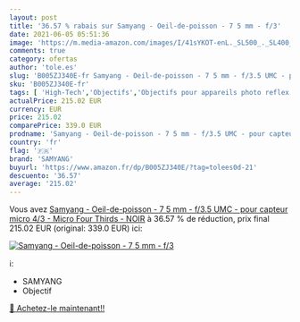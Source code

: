 ```yaml
---
layout: post
title: '36.57 % rabais sur Samyang - Oeil-de-poisson - 7 5 mm - f/3'
date: 2021-06-05 05:51:36
image: 'https://m.media-amazon.com/images/I/41sYKOT-enL._SL500_._SL400_.jpg'
comments: true
category: ofertas
author: 'tole.es'
slug: 'B005ZJ340E-fr Samyang - Oeil-de-poisson - 7 5 mm - f/3.5 UMC - pour...'
sku: 'B005ZJ340E-fr'
tags: [ 'High-Tech','Objectifs','Objectifs pour appareils photo reflex et hybrides','Objectifs pour reflex','Photo et caméscopes','samyang', ]
actualPrice: 215.02 EUR
currency: EUR
price: 215.02
comparePrice: 339.0 EUR
prodname: 'Samyang - Oeil-de-poisson - 7 5 mm - f/3.5 UMC - pour capteur micro 4/3 - Micro Four Thirds - NOIR'
country: 'fr'
flag: '🇫🇷'
brand: 'SAMYANG'
buyurl: 'https://www.amazon.fr/dp/B005ZJ340E/?tag=tolees0d-21'
descuento: '36.57'
average: '215.02'
---
```


Vous avez [Samyang - Oeil-de-poisson - 7 5 mm - f/3.5 UMC - pour capteur micro 4/3 - Micro Four Thirds - NOIR](https://www.amazon.fr/dp/B005ZJ340E/?tag=tolees0d-21)  à  36.57 % de réduction, prix final  215.02 EUR (original: 339.0 EUR) ici:

[![Samyang - Oeil-de-poisson - 7 5 mm - f/3](https://m.media-amazon.com/images/I/41sYKOT-enL._SL500_._SL400_.jpg)](https://www.amazon.fr/dp/B005ZJ340E/?tag=tolees0d-21)

ℹ️:

- SAMYANG
- Objectif

[🛒 Achetez-le maintenant!!](https://www.amazon.fr/dp/B005ZJ340E/?tag=tolees0d-21)
